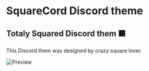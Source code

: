 # SquareCord Discord theme

## Totaly Squared Discord them :black_large_square:

This Discord them was designed by crazy square lover.

![Preview](https://z-sector.icu/ds/discord-preview.png "preview-screenshot")
